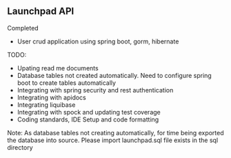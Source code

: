 ## Launchpad API

Completed

 * User crud application using spring boot, gorm, hibernate
 

TODO: 

 * Upating read me documents
 * Database tables not created automatically. Need to configure spring boot to create tables automatically
 * Integrating with spring security and rest authentication
 * Integrating with apidocs 
 * Integrating liquibase
 * Integrating with spock and updating test coverage
 * Coding standards, IDE Setup and code formatting
 
 Note:
 As database tables not creating automatically, for time being exported the database 
 into source. Please import launchpad.sql file exists in the sql directory
